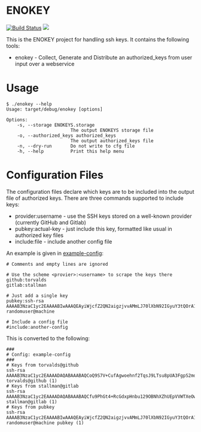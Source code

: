 # ENOKEY

[![Build Status](https://travis-ci.org/ENOFLAG/ENOKEY.svg?branch=master)](https://travis-ci.org/ENOFLAG/ENOKEY)
[![](https://tokei.rs/b1/github/ENOFLAG/ENOKEY)](https://github.com/ENOFLAG/ENOKEY)


This is the ENOKEY project for handling ssh keys. It contains the following tools:

* enokey - Collect, Generate and Distribute an authorized_keys from user input over a webservice


# Usage
```
$ ./enokey --help
Usage: target/debug/enokey [options]

Options:
    -s, --storage ENOKEYS.storage
                        The output ENOKEYS storage file
    -o, --authorized_keys authorized_keys
                        The output authorized_keys file
    -n, --dry-run       Do not write to cfg file
    -h, --help          Print this help menu
```

# Configuration Files

The configuration files declare which keys are to be included into the output file of authorized keys. There are three commands supported to include keys:

* provider:username - use the SSH keys stored on a well-known provider (currently GitHub and Gitlab)
* pubkey:actual-key - just include this key, formatted like usual in authorized key files
* include:file - include another config file

An example is given in [example-config](example-config):

```
# Comments and empty lines are ignored

# Use the scheme <provier>:<username> to scrape the keys there
github:torvalds
gitlab:stallman

# Just add a single key
pubkey:ssh-rsa AAAAB3NzaC1yc2EAAAABIwAAAQEAyiWjcfZ2QN2aigzjvvAMmLJ70lXbN92IGyuY3tQOrA162Jtn6OSDIUNcR3q8as6LrGlX2LJZAygndB59Mb12Zddv2nB/UuanD3x1R47fMA2iliMjanQSjDbtEgtDi6u/cArvb1PA4P9FUjxUx7RdNKd4RuYrFyOVMmPpbqD7x5QBHZT7y43mrHCYAoYEoOZdVrXcMVxnit2iN9oA3f+h5GmVRgciIXxgqBbdvRmADBrR9jkeQGFPOVdRfVGLxpFMeM+abm3+JmJIMxneiLcO2hxx+47MvMuALrLzoSztkks+HeiRkiv1bXOuXdUMFcrHNuwaJ/f5lqJtp8fdJ1+riQ== randomuser@machine

# Include a config file
#include:another-config
```

This is converted to the following:

```
###
# Config: example-config
###
# Keys from torvalds@github
ssh-rsa AAAAB3NzaC1yc2EAAAADAQABAAABAQCoQ9S7V+CufAgwoehnf2TqsJ9LTsu8pUA3FgpS2mdVwcMcTs++8P5sQcXHLtDmNLpWN4k7NQgxaY1oXy5e25x/4VhXaJXWEt3luSw+Phv/PB2+aGLvqCUirsLTAD2r7ieMhd/pcVf/HlhNUQgnO1mupdbDyqZoGD/uCcJiYav8i/V7nJWJouHA8yq31XS2yqXp9m3VC7UZZHzUsVJA9Us5YqF0hKYeaGruIHR2bwoDF9ZFMss5t6/pzxMljU/ccYwvvRDdI7WX4o4+zLuZ6RWvsU6LGbbb0pQdB72tlV41fSefwFsk4JRdKbyV3Xjf25pV4IXOTcqhy+4JTB/jXxrF torvalds@github (1)
# Keys from stallman@gitlab
ssh-rsa AAAAB3NzaC1yc2EAAAADAQABAAABAQCfu9PhGt4+RcGdxpHnbu129OBNhXZhUEpVVWTXeOwq68+CgdE25hjW3qyJkNDe/3uno9ogCg/FXa083r6bQt5YJU65o22yYBFXe+m1OcT4Uw56nkcT9hjJqJxHg1+DWKlheNhth5VQOVueyN8SPTKU6ezelcpWiOXfRBu5DOhGKkooT98f4HiujmrSkCD/1WIjAA4m0rBYF8PmXLW0qFiiw4mPxAAVXRu+lF6tPTqT9gSwUTgKcJ/LTd79caU0H0jsqsF9S/+s7/dMqR3TRGVnAUUQJlKyizA9mg2mJ91bBVGVSE/Aiyo3788vZekBqM7mWI74ZgePwf+EgT7yRlf1  stallman@gitlab (1)
# Keys from pubkey
ssh-rsa AAAAB3NzaC1yc2EAAAABIwAAAQEAyiWjcfZ2QN2aigzjvvAMmLJ70lXbN92IGyuY3tQOrA162Jtn6OSDIUNcR3q8as6LrGlX2LJZAygndB59Mb12Zddv2nB/UuanD3x1R47fMA2iliMjanQSjDbtEgtDi6u/cArvb1PA4P9FUjxUx7RdNKd4RuYrFyOVMmPpbqD7x5QBHZT7y43mrHCYAoYEoOZdVrXcMVxnit2iN9oA3f+h5GmVRgciIXxgqBbdvRmADBrR9jkeQGFPOVdRfVGLxpFMeM+abm3+JmJIMxneiLcO2hxx+47MvMuALrLzoSztkks+HeiRkiv1bXOuXdUMFcrHNuwaJ/f5lqJtp8fdJ1+riQ== randomuser@machine pubkey (1)
```
